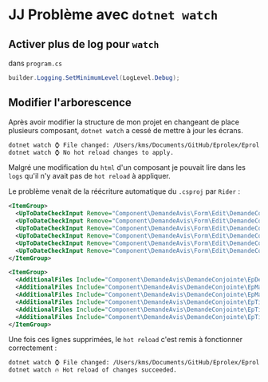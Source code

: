 # JJ Problème avec `dotnet watch`

## Activer plus de log pour `watch`

dans `program.cs`

```cs
builder.Logging.SetMinimumLevel(LogLevel.Debug);
```



## Modifier l'arborescence

Après avoir modifier la structure de mon projet en changeant de place plusieurs composant, `dotnet watch` a cessé de mettre à jour les écrans.

```bash
dotnet watch ⌚ File changed: /Users/kms/Documents/GitHub/Eprolex/EprolexUI/ComponentLib/Component/DemandeAvis/DemandeConjointe/EpMandatForm.razor.
dotnet watch ⌚ No hot reload changes to apply.
```

Malgré une modification du `html` d'un composant je pouvait lire dans les `logs` qu'il n'y avait pas de `hot reload` à appliquer.

Le problème venait de la réécriture automatique du `.csproj` par `Rider` :

```xml
<ItemGroup>
  <UpToDateCheckInput Remove="Component\DemandeAvis\Form\Edit\DemandeConjointe\EpDemandeConjointe.razor" />
  <UpToDateCheckInput Remove="Component\DemandeAvis\Form\Edit\DemandeConjointe\EpMandatForm.razor" />
  <UpToDateCheckInput Remove="Component\DemandeAvis\Form\Edit\DemandeConjointe\EpMandatList.razor" />
  <UpToDateCheckInput Remove="Component\DemandeAvis\Form\Edit\DemandeConjointe\EpTitreConjointForm.razor" />
  <UpToDateCheckInput Remove="Component\DemandeAvis\Form\Edit\DemandeConjointe\EpTitreConjointItem.razor" />
  <UpToDateCheckInput Remove="Component\DemandeAvis\Form\Edit\DemandeConjointe\EpTitreConjointList.razor" />
</ItemGroup>

<ItemGroup>
  <AdditionalFiles Include="Component\DemandeAvis\DemandeConjointe\EpDemandeConjointe.razor" />
  <AdditionalFiles Include="Component\DemandeAvis\DemandeConjointe\EpMandatForm.razor" />
  <AdditionalFiles Include="Component\DemandeAvis\DemandeConjointe\EpMandatList.razor" />
  <AdditionalFiles Include="Component\DemandeAvis\DemandeConjointe\EpTitreConjointForm.razor" />
  <AdditionalFiles Include="Component\DemandeAvis\DemandeConjointe\EpTitreConjointItem.razor" />
  <AdditionalFiles Include="Component\DemandeAvis\DemandeConjointe\EpTitreConjointList.razor" />
</ItemGroup>
```

Une fois ces lignes supprimées, le `hot reload` c'est remis à fonctionner correctement :

```bash
dotnet watch ⌚ File changed: /Users/kms/Documents/GitHub/Eprolex/EprolexUI/ComponentLib/Component/DemandeAvis/DemandeConjointe/EpMandatList.razor.
dotnet watch 🔥 Hot reload of changes succeeded.
```

